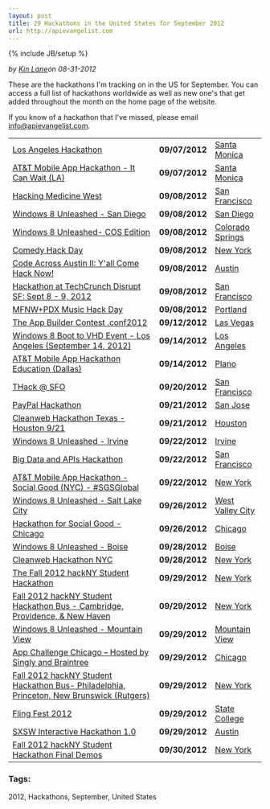 ```yaml
---
layout: post
title: 29 Hackathons in the United States for September 2012
url: http://apievangelist.com
---
```

{% include JB/setup %}<p><i><span class="small">by</span> <a href="https://plus.google.com/106460238807821851374" rel="author">Kin Lane</a><span class="small">on</span> <span class="post-date">08-31-2012</span></i></p><p>These are the hackathons I'm tracking on in the US for September.  You can access a full list of hackathons worldwide as well as new one's that get added throughout the month on the home page of the website.</p>
<p>If you know of a hackathon that I've missed, please email <a href="mailto:info@apievangelist.com">info@apievangelist.com</a>.</p>
<table border="0" cellspacing="5" cellpadding="5" width="100%">
<tbody>
<tr>
<td><a href="/events/los_angeles_hackathon.php">Los Angeles Hackathon</a></td>
<td width="20%"><strong>09/07/2012</strong></td>
<td width="20%"><a href="/events/los_angeles_hackathon.php">Santa Monica</a></td>
</tr>
<tr>
<td><a href="/events/att_mobile_app_hackathon__it_can_wait_la.php">AT&amp;T Mobile App Hackathon - It Can Wait (LA)</a></td>
<td><strong>09/07/2012</strong></td>
<td><a href="/events/att_mobile_app_hackathon__it_can_wait_la.php">Santa Monica</a></td>
</tr>
<tr>
<td><a href="/events/hacking_medicine_west.php">Hacking Medicine West</a></td>
<td><strong>09/08/2012</strong></td>
<td><a href="/events/hacking_medicine_west.php">San Francisco</a></td>
</tr>
<tr>
<td><a href="/events/windows_8_unleashed__san_diego.php">Windows 8 Unleashed - San Diego</a></td>
<td><strong>09/08/2012</strong></td>
<td><a href="/events/windows_8_unleashed__san_diego.php">San Diego</a></td>
</tr>
<tr>
<td><a href="/events/windows_8_unleashed_cos_edition.php">Windows 8 Unleashed- COS Edition</a></td>
<td><strong>09/08/2012</strong></td>
<td><a href="/events/windows_8_unleashed_cos_edition.php">Colorado Springs</a></td>
</tr>
<tr>
<td><a href="/events/comedy_hack_day.php">Comedy Hack Day</a></td>
<td><strong>09/08/2012</strong></td>
<td><a href="/events/comedy_hack_day.php">New York</a></td>
</tr>
<tr>
<td><a href="/events/code_across_austin_ii_yall_come_hack_now.php">Code Across Austin II: Y'all Come Hack Now!</a></td>
<td><strong>09/08/2012</strong></td>
<td><a href="/events/code_across_austin_ii_yall_come_hack_now.php">Austin</a></td>
</tr>
<tr>
<td><a href="/events/hackathon_at_techcrunch_disrupt_sf_sept_8__9_2012.php">Hackathon at TechCrunch Disrupt SF: Sept 8 - 9, 2012</a></td>
<td><strong>09/08/2012</strong></td>
<td><a href="/events/hackathon_at_techcrunch_disrupt_sf_sept_8__9_2012.php">San Francisco</a></td>
</tr>
<tr>
<td><a href="/events/mfnwpdx_music_hack_day.php">MFNW+PDX Music Hack Day</a></td>
<td><strong>09/08/2012</strong></td>
<td><a href="/events/mfnwpdx_music_hack_day.php">Portland</a></td>
</tr>
<tr>
<td><a href="/events/the_app_builder_contest_conf2012.php">The App Builder Contest .conf2012</a></td>
<td><strong>09/12/2012</strong></td>
<td><a href="/events/the_app_builder_contest_conf2012.php">Las Vegas</a></td>
</tr>
<tr>
<td><a href="/events/windows_8_boot_to_vhd_event__los_angeles_september_14_2012.php">Windows 8 Boot to VHD Event - Los Angeles (September 14, 2012)</a></td>
<td><strong>09/14/2012</strong></td>
<td><a href="/events/windows_8_boot_to_vhd_event__los_angeles_september_14_2012.php">Los Angeles</a></td>
</tr>
<tr>
<td><a href="/events/att_mobile_app_hackathon_education_dallas.php">AT&amp;T Mobile App Hackathon Education (Dallas)</a></td>
<td><strong>09/14/2012</strong></td>
<td><a href="/events/att_mobile_app_hackathon_education_dallas.php">Plano</a></td>
</tr>
<tr>
<td><a href="/events/thack__sfo.php">THack @ SFO</a></td>
<td><strong>09/20/2012</strong></td>
<td><a href="/events/thack__sfo.php">San Francisco</a></td>
</tr>
<tr>
<td><a href="/events/paypal_hackathon.php">PayPal Hackathon</a></td>
<td><strong>09/21/2012</strong></td>
<td><a href="/events/paypal_hackathon.php">San Jose</a></td>
</tr>
<tr>
<td><a href="/events/cleanweb_hackathon_texas__houston_921.php">Cleanweb Hackathon Texas - Houston 9/21</a></td>
<td><strong>09/21/2012</strong></td>
<td><a href="/events/cleanweb_hackathon_texas__houston_921.php">Houston</a></td>
</tr>
<tr>
<td><a href="/events/windows_8_unleashed__irvine.php">Windows 8 Unleashed - Irvine</a></td>
<td><strong>09/22/2012</strong></td>
<td><a href="/events/windows_8_unleashed__irvine.php">Irvine</a></td>
</tr>
<tr>
<td><a href="/events/big_data_and_apis_hackathon.php">Big Data and APIs Hackathon</a></td>
<td><strong>09/22/2012</strong></td>
<td><a href="/events/big_data_and_apis_hackathon.php">San Francisco</a></td>
</tr>
<tr>
<td><a href="/events/att_mobile_app_hackathon__social_good_nyc__sgsglobal.php">AT&amp;T Mobile App Hackathon - Social Good (NYC) - #SGSGlobal</a></td>
<td><strong>09/22/2012</strong></td>
<td><a href="/events/att_mobile_app_hackathon__social_good_nyc__sgsglobal.php">New York</a></td>
</tr>
<tr>
<td><a href="/events/windows_8_unleashed__salt_lake_city.php">Windows 8 Unleashed - Salt Lake City</a></td>
<td><strong>09/26/2012</strong></td>
<td><a href="/events/windows_8_unleashed__salt_lake_city.php">West Valley City</a></td>
</tr>
<tr>
<td><a href="/events/hackathon_for_social_good__chicago.php">Hackathon for Social Good - Chicago</a></td>
<td><strong>09/26/2012</strong></td>
<td><a href="/events/hackathon_for_social_good__chicago.php">Chicago</a></td>
</tr>
<tr>
<td><a href="/events/windows_8_unleashed__boise.php">Windows 8 Unleashed - Boise</a></td>
<td><strong>09/28/2012</strong></td>
<td><a href="/events/windows_8_unleashed__boise.php">Boise</a></td>
</tr>
<tr>
<td><a href="/events/cleanweb_hackathon_nyc.php">Cleanweb Hackathon NYC</a></td>
<td><strong>09/28/2012</strong></td>
<td><a href="/events/cleanweb_hackathon_nyc.php">New York</a></td>
</tr>
<tr>
<td><a href="/events/the_fall_2012_hackny_student_hackathon_.php">The Fall 2012 hackNY Student Hackathon</a></td>
<td><strong>09/29/2012</strong></td>
<td><a href="/events/the_fall_2012_hackny_student_hackathon_.php">New York</a></td>
</tr>
<tr>
<td><a href="/events/fall_2012_hackny_student_hackathon_bus__cambridge_providence__new_haven.php">Fall 2012 hackNY Student Hackathon Bus - Cambridge, Providence, &amp; New Haven</a></td>
<td><strong>09/29/2012</strong></td>
<td><a href="/events/fall_2012_hackny_student_hackathon_bus__cambridge_providence__new_haven.php">New York</a></td>
</tr>
<tr>
<td><a href="/events/windows_8_unleashed__mountain_view.php">Windows 8 Unleashed - Mountain View</a></td>
<td><strong>09/29/2012</strong></td>
<td><a href="/events/windows_8_unleashed__mountain_view.php">Mountain View</a></td>
</tr>
<tr>
<td><a href="/events/app_challenge_chicago_hosted_by_singly_and_braintree.php">App Challenge Chicago &ndash;&nbsp;Hosted by Singly and Braintree</a></td>
<td><strong>09/29/2012</strong></td>
<td><a href="/events/app_challenge_chicago_hosted_by_singly_and_braintree.php">Chicago</a></td>
</tr>
<tr>
<td><a href="/events/fall_2012_hackny_student_hackathon_bus_philadelphia_princeton__new_brunswick_rutgers.php">Fall 2012 hackNY Student Hackathon Bus- Philadelphia, Princeton, New Brunswick (Rutgers)</a></td>
<td><strong>09/29/2012</strong></td>
<td><a href="/events/fall_2012_hackny_student_hackathon_bus_philadelphia_princeton__new_brunswick_rutgers.php">New York</a></td>
</tr>
<tr>
<td><a href="/events/fling_fest_2012.php">Fling Fest 2012</a></td>
<td><strong>09/29/2012</strong></td>
<td><a href="/events/fling_fest_2012.php">State College</a></td>
</tr>
<tr>
<td><a href="/events/sxsw_interactive_hackathon_10.php">SXSW Interactive Hackathon 1.0</a></td>
<td><strong>09/29/2012</strong></td>
<td><a href="/events/sxsw_interactive_hackathon_10.php">Austin</a></td>
</tr>
<tr>
<td><a href="/events/fall_2012_hackny_student_hackathon_final_demos.php">Fall 2012 hackNY Student Hackathon Final Demos</a></td>
<td><strong>09/30/2012</strong></td>
<td><a href="/events/fall_2012_hackny_student_hackathon_final_demos.php">New York</a></td>
</tr>
</tbody>
</table><h3>Tags:</h3><p>2012, Hackathons, September, United States</p>